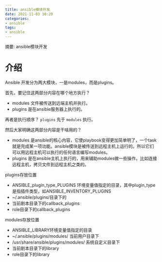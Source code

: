 ```yaml
---
title: ansible模块开发
date: 2021-11-03 10:20
categories:
- ansible
tags:
- ansible
---
```

  
  
摘要: ansible模块开发
<!-- more -->


# 介绍

Ansible 开发分为两大模块，一是modules，而是plugins。

首先，要记住这两部分内容在哪个地方执行？

- modules 文件被传送到远端主机并执行。
- plugins 是在ansible服务器上执行的。

再者是执行顺序？  `plugins` 先于 `modules` 执行。


然后大家明确这两部分内容是干啥用的？

- modules 是ansible的核心内容，它使playbook变得更加简单明了，一个task就是完成某一项功能。ansible模块是被传送到远程主机上运行的。所以它们可以用远程主机可以执行的任何语言编写modules。
- plugins 是在ansible主机上执行的，用来辅助modules做一些操作。比如连接远程主机，拷贝文件到远程主机之类的。

plugins存放位置

- ANSIBLE_plugin_type_PLUGINS 环境变量值指定的目录，其中plugin_type是指插件类型，如ANSIBLE_INVENTORY_PLUGINS
- ~/.ansible/plugins/目录下的
- 当前剧本目录下的callback_plugins
- role目录下的callback_plugins

modules存放位置

- ANSIBLE_LIBRARY环境变量值指定的目录
- ~/.ansible/plugins/modules/ 当前用户目录下
- /usr/share/ansible/plugins/modules/ 系统自定义目录下
- 当前剧本目录下的library
- role目录下的library

